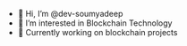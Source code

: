 - 👋 Hi, I’m @dev-soumyadeep
- 👀 I’m interested in Blockchain Technology 
- 🌱 Currently working on blockchain projects
<!-- - 💞️ I’m looking to collaborate on ...
- 📫 How to reach me ... -->

<!---
dev-soumyadeep/dev-soumyadeep is a ✨ special ✨ repository because its `README.md` (this file) appears on your GitHub profile.
You can click the Preview link to take a look at your changes.
--->
